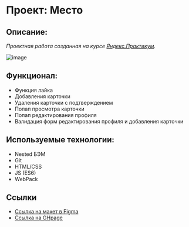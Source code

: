 # Проект: Место 

## Описание: 

*Проектная работа созданная на курсе [Яндекс.Практикум](https://praktikum.yandex.ru/).*

![image](https://sun2-10.userapi.com/impg/JsolMwFHbOsv5bMkp5LtG54qyP9_BO7nvuwB8A/7jBzxXUTC7U.jpg?size=888x696&quality=96&sign=e96d2c60aaa234d02fd18c5671aa30ef&type=album)

## Функционал: 
 
* Функция лайка
* Добавления карточки
* Удаления карточки с подтверждением
* Попап просмотра карточки
* Попап редактирования профиля
* Валидация форм редактирования профиля и добавления карточки

## Используемые технологии: 

* Nested БЭМ
* Git 
* HTML/CSS
* JS (ES6)
* WebPack

## Ссылки

* [Ссылка на макет в Figma](https://www.figma.com/file/2cn9N9jSkmxD84oJik7xL7/JavaScript.-Sprint-4?node-id=0%3A1)
* [Ссылка на GHpage](https://jorsary.github.io/mesto/) 

